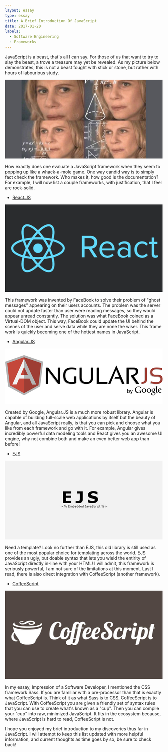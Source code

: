 ```yaml
---
layout: essay
type: essay
title: A Brief Introduction Of JavaScript
date: 2017-01-20
labels:
  - Software Engineering
  - Frameworks
---
```




JavaScript is a beast, that's all I can say. For those of us that want to try to slay the beast, a trove a treasure may yet be revealed.
As my picture below demonstrates, this is not a beast fought with stick or stone, but rather with hours of labourious study.

<img class="ui centered medium image" src="../images/numbers.jpg">

How exactly does one evaluate a JavaScript framework when they seem to popping up like a whack-a-mole game. One way candid way is to simply fact check the framework. Who makes it, how good is the documentation? For example, I will now list a couple frameworks, with justification, that I feel are rock-solid.

- [React.JS](https://facebook.github.io/react/)

<img class="ui centered medium image" src="../images/react.png">

This framework was invented by FaceBook to solve their problem of "ghost messages" appearing on their users accounts. The problem was the server could not update faster than user were reading messages, so they would appear unread constantly. The solution was what FaceBook coined as a Virtual-DOM object. This way, FaceBook could update the UI behind the scenes of the user and serve data while they are none the wiser. This frame work is quickly becoming one of the hottest names in JavaScript.

- [Angular.JS](https://angularjs.org/)

<img class="ui centered medium image" src="../images/angular.png">


Created by Google, Angular.JS is a much more robust library. Angular is capable of building full-scale web applications by itself but the beauty of Angular, and all JavaScript really, is that you can pick and choose what you like from each framework and go with it. For example, Angular gives incredibly powerful data modeling tools and React gives you an awesome UI engine, why not combine both and make an even better web app than before!

- [EJS](http://www.embeddedjs.com/)

<img class="ui centered medium image" src="../images/ejs.jpg">

Need a template? Look no further than EJS, this old library is still used as one of the most popular choice for templating across the world. EJS provides an ugly, but doable syntax that lets you wield the entirity of JavaScript directly in-line with your HTML! I will admit, this framework is seriously powerful, I am not sure of the limitations at this moment. Last I read, there is also direct integration with CoffeeScript (another framework).

- [CoffeeScript](http://coffeescript.org/)

<img class="ui centered medium image" src="../images/coffeescript.jpg">

In my essay, Impression of a Software Developer, I mentioned the CSS framework Sass. If you are familiar with a pre-processor than that is exactly what CoffeeScript is. Think of it as what Sass is to CSS, CoffeeScript is to JavaScript. With CoffeeScript you are given a friendly set of syntax rules that you can use to create what's known as a "cup". Then you can compile your "cup" into raw, minimized JavaScript. It fits in the ecosystem because, where JavaScript is hard to read, CoffeeScript is not.


I hope you enjoyed my brief introduction to my discoveries thus far in JavaScript. I will attempt to keep this list updated with more helpful information, and current thoughts as time goes by so, be sure to check back!

